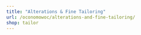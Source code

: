 ```yaml
---
title: "Alterations & Fine Tailoring"
url: /oconomowoc/alterations-and-fine-tailoring/
shop: tailor
---
```

